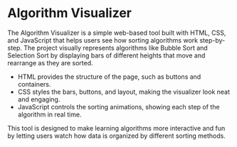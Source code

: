 <h1>Algorithm Visualizer</h1>

<p>

The Algorithm Visualizer is a simple web-based tool built with HTML, CSS, and JavaScript that helps users see how sorting algorithms work step-by-step. The project visually represents algorithms like Bubble Sort and Selection Sort by displaying bars of different heights that move and rearrange as they are sorted. 

- HTML provides the structure of the page, such as buttons and containers.
- CSS styles the bars, buttons, and layout, making the visualizer look neat and engaging.
- JavaScript controls the sorting animations, showing each step of the algorithm in real time.

This tool is designed to make learning algorithms more interactive and fun by letting users watch how data is organized by different sorting methods.
</p>
